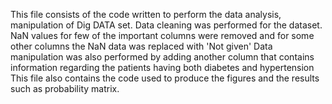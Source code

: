 This file consists of the code written to perform the data analysis, manipulation of Dig DATA set. 
Data cleaning was performed for the dataset. NaN values for few of the important columns were removed and for some other columns the NaN data was replaced with 'Not given'
Data manipulation was also performed by adding another column that contains information regarding the patients having both diabetes and hypertension
This file also contains the code used to produce the figures and the results such as probability matrix. 
